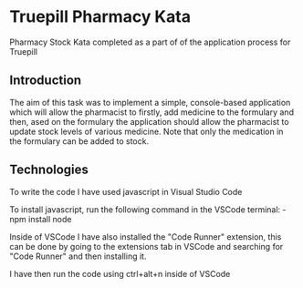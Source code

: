 # Truepill Pharmacy Kata
Pharmacy Stock Kata completed as a part of of the application process for Truepill

## Introduction
The aim of this task was to implement a simple, console-based application which will allow the
pharmacist to firstly, add medicine to the formulary and then, ased on the formulary the application should
allow the pharmacist to update stock levels of various medicine. Note that only the medication in the
formulary can be added to stock.

## Technologies
To write the code I have used javascript in Visual Studio Code

To install javascript, run the following command in the VSCode terminal:
-npm install node

Inside of VSCode I have also installed the "Code Runner" extension,
this can be done by going to the extensions tab in VSCode and searching for
"Code Runner" and then installing it.

I have then run the code using ctrl+alt+n inside of VSCode

## 

